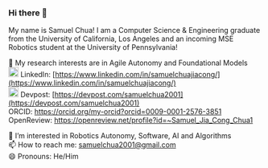 ### Hi there 👋

My name is Samuel Chua! I am a Computer Science & Engineering graduate from the University of California, Los Angeles and an incoming MSE Robotics student at the University of Pennsylvania! 

🔭 My research interests are in Agile Autonomy and Foundational Models \
<img src="https://upload.wikimedia.org/wikipedia/commons/c/ca/LinkedIn_logo_initials.png" width=20px /> LinkedIn: [https://www.linkedin.com/in/samuelchuajiacong/](https://www.linkedin.com/in/samuelchuajiacong/) \
<img src="https://pbs.twimg.com/profile_images/625987202909085696/KKYbLP8y_400x400.jpg" width=20px /> Devpost: [https://devpost.com/samuelchua2001](https://devpost.com/samuelchua2001) \
ORCID: https://orcid.org/my-orcid?orcid=0009-0001-2576-3851 \
OpenReview: https://openreview.net/profile?id=~Samuel_Jia_Cong_Chua1

🌱 I’m interested in Robotics Autonomy, Software, AI and Algorithms \
📫 How to reach me: samuelchua2001@gmail.com \
😄 Pronouns: He/Him


